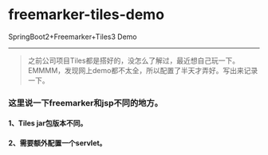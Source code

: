 # freemarker-tiles-demo
SpringBoot2+Freemarker+Tiles3 Demo
_________________________
>之前公司项目Tiles都是搭好的，没怎么了解过，最近想自己玩一下。EMMMM，发现网上demo都不太全，所以配置了半天才弄好。写出来记录一下。

### 这里说一下freemarker和jsp不同的地方。
#### 1、Tiles jar包版本不同。
#### 2、需要额外配置一个servlet。
